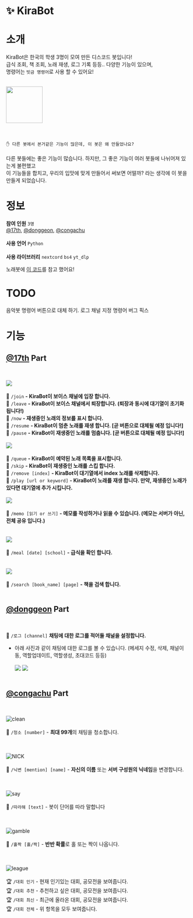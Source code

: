 
# ✨ KiraBot
# 소개
KiraBot은 한국의 학생 3명이 모여 만든 디스코드 봇입니다!<br>
급식 조회, 책 조회, 노래 재생, 로그 기록 등등.. 다양한 기능이 있으며,<br>
명령어는 ``빗금 명령어``로 사용 할 수 있어요!<br><br>

<a href="https://discord.com/api/oauth2/authorize?client_id=1011602097801809990&permissions=8&scope=applications.commands%20bot"><img width="100px" src="https://user-images.githubusercontent.com/68435966/187939033-005b1748-12d9-41e8-8e3b-8de047bbd0ae.png"/></a><br><br><br>

``✋ 다른 봇에서 본거같은 기능이 많은데, 이 봇은 왜 만들었나요?``<br><br>
다른 봇들에는 좋은 기능이 많습니다. 하지만, 그 좋은 기능이 여러 봇들에 나뉘어져 있는게 불편했고<br>
이 기능들을 합치고, 우리의 입맛에 맞게 만들어서 써보면 어떨까? 라는 생각에 이 봇을 만들게 되었습니다.


# 정보
**참여 인원** ``3명``<br>
<a href="https://github.com/oneseventh">@17th</a>, <a href="https://github.com/zzxz46412">@donggeon</a>, <a href="https://github.com/congachu">@congachu</a><br><br>
**사용 언어** ``Python``<br><br>
**사용 라이브러리** ``nextcord`` ``bs4`` ``yt_dlp``

노래봇에 [이 코드](https://gist.github.com/vbe0201/ade9b80f2d3b64643d854938d40a0a2d)를 참고 했어요!

# TODO

음악봇 명령어 버튼으로 대체 하기.
로그 채널 지정 명령어 버그 픽스


# 기능
<h2><a href="https://github.com/oneseventh">@17th</a> Part</h2><br>

<img src="https://user-images.githubusercontent.com/68435966/187944836-32a78b66-3174-43b8-8745-ec8689848a3a.png"/><br><br>
🎵 ``/join`` **- KiraBot이 보이스 채널에 입장 합니다.**<br>
🎵 ``/leave`` **- KiraBot이 보이스 채널에서 퇴장합니다. (퇴장과 동시에 대기열이 초기화 됩니다!)**<br>
🎵 ``/now`` **- 재생중인 노래의 정보를 표시 합니다.**<br>
🎵 ``/resume`` **- KiraBot이 멈춘 노래를 재생 합니다. [곧 버튼으로 대체될 예정 입니다!]**<br>
🎵 ``/pause`` **- KiraBot이 재생중인 노래를 멈춥니다. [곧 버튼으로 대체될 예정 입니다!]**<br>
<br><img src="https://user-images.githubusercontent.com/68435966/187945605-85cb9f52-58aa-4f4f-9974-ff976f512b3c.png"/><br><br>
🎵 ``/queue`` **- KiraBot이 예약된 노래 목록을 표시합니다.**<br>
🎵 ``/skip`` **- KiraBot이 재생중인 노래를 스킵 합니다.**<br>
🎵 ``/remove [index]`` **- KiraBot이 대기열에서 index 노래를 삭제합니다.**<br>
🎵 ``/play [url or keyword]`` **- KiraBot이 노래를 재생 합니다. 만약, 재생중인 노래가 있다면 대기열에 추가 시킵니다.**<br>
<br><img src="https://user-images.githubusercontent.com/68435966/187948224-cf9f3d75-cc0d-4d9e-9e6a-d71447d1fbb6.png"/><br><br>
📝 ``/memo [읽기 or 쓰기]`` **- 메모를 작성하거나 읽을 수 있습니다. (메모는 서버가 아닌, 전체 공유 입니다.)**<br><br>
<br><img src="https://user-images.githubusercontent.com/68435966/187947251-b3372e49-6009-48dd-99b9-b656503b2926.png"/><br><br>
🍔 ``/meal [date] [school]`` **- 급식을 확인 합니다.**<br><br>
<br><img src="https://user-images.githubusercontent.com/68435966/187946824-6a25b714-d72f-4d90-b043-5a76a5a3cab6.png"/><br><br>
📖 ``/search [book_name] [page]`` **- 책을 검색 합니다.**<br><br>

<h2><a href="https://github.com/zzxz46412">@donggeon</a> Part</h2><br>

📖 ``/로그 [channel]`` **채팅에 대한 로그를 적어둘 채널을 설정합니다.**<br>
   - 아래 사진과 같이 채팅에 대한 로그를 볼 수 있습니다. (메세지 수정, 삭제, 채널이동, 역할업데이트, 역할생성, 초대코드 등등)
<br><br><img src="https://user-images.githubusercontent.com/80456015/190886902-739048f8-77a8-4773-ab44-cff0a9877277.png"/>
<img src="https://user-images.githubusercontent.com/80456015/190887061-785a3f90-573a-4d7e-bf7f-bea52fb3d6bd.png"/><br><br>



<h2><a href="https://github.com/congachu">@congachu</a> Part</h2><br>


![clean](https://user-images.githubusercontent.com/106534469/187964960-605038ac-d3d5-4caa-8f48-f7e0cd915f1c.png)<br><br>
🧹 ``/청소 [number]`` - **최대 99개**의 채팅을 청소합니다.<br><br><br>

![NICK](https://user-images.githubusercontent.com/106534469/187964991-d554f080-ac5b-4531-a06d-1dcfab99fbb9.png)<br><br>
🔁 ``/닉변 [mention] [name]`` - **자신의 이름** 또는 **서버 구성원의 닉네임**을 변경합니다.<br><br><br>

![say](https://user-images.githubusercontent.com/106534469/187965002-b2d471c6-0ae8-44be-a452-026785c96428.PNG)<br><br>
💬 ``/따라해 [text]`` - 봇이 단어를 따라 말합니다<br><br><br>

![gamble](https://user-images.githubusercontent.com/106534469/187964970-d486cecc-cf69-4e90-9328-fa683a8fd39b.png)<br><br>
🎲 ``/홀짝 [홀/짝]`` - **반반 확률**로 홀 또는 짝이 나옵니다.<br><br><br>

![league](https://user-images.githubusercontent.com/106534469/187964979-2c8588e9-e4c3-4f79-8d22-6730699f9d80.PNG)<br><br>
🏆 ``/대회 인기`` - 현재 인기있는 대회, 공모전을 보여줍니다.<br>
🏆 ``/대회 추천`` - 추천하고 싶은 대회, 공모전을 보여줍니다.<br>
🏆 ``/대회 최신`` - 최근에 올라온 대회, 공모전을 보여줍니다.<br>
🏆 ``/대회 전체`` - 위 항목을 모두 보여줍니다.<br><br><br>
